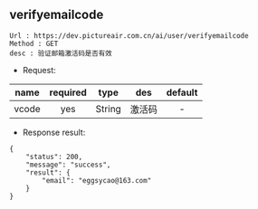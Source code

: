 

verifyemailcode
---

```
Url : https://dev.pictureair.com.cn/ai/user/verifyemailcode
Method : GET 
desc : 验证邮箱激活码是否有效
```

* Request:

|name|required|type|des|default|
| ------------- |:-------------:|:-------------:|:---------------------------------------:|:-------------:|
| vcode | yes | String | 激活码 | - |

* Response result:
```
{
    "status": 200,
    "message": "success",
    "result": {
        "email": "eggsycao@163.com"
    }
}
```
